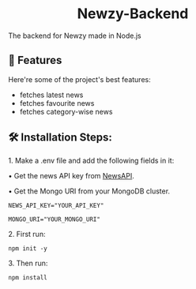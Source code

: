 <h1 align="center" id="title">Newzy-Backend</h1>

<p id="description">The backend for Newzy made in Node.js</p>

  
  
<h2>🧐 Features</h2>

Here're some of the project's best features:

*   fetches latest news
*   fetches favourite news
*   fetches category-wise news

<h2>🛠️ Installation Steps:</h2>

<p>1. Make a .env file and add the following fields in it:</p>

<p>• Get the news API key from <a href="https://newsapi.org/">NewsAPI</a>.</p>
<p>• Get the Mongo URI from your MongoDB cluster.</p>



```
NEWS_API_KEY="YOUR_API_KEY"
```

```
MONGO_URI="YOUR_MONGO_URI"
```

<p>2. First run:</p>

```
npm init -y
```

<p>3. Then run:</p>

```
npm install
```
